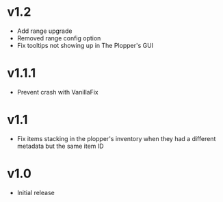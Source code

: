 # v1.2
- Add range upgrade
- Removed range config option
- Fix tooltips not showing up in The Plopper's GUI

# v1.1.1
- Prevent crash with VanillaFix

# v1.1
- Fix items stacking in the plopper's inventory when they had a different metadata but the same item ID

# v1.0
- Initial release